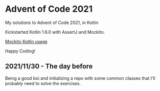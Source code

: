 # Advent of Code 2021

My solutions to Advent of Code 2021, in Kotlin

Kickstarted Kotlin 1.6.0 with AssertJ and Mockito.

[Mockito Kotlin usage](https://kotlintesting.com/using-mockito-in-kotlin-projects/)

Happy Coding!

## 2021/11/30 - The day before
Being a good boi and initializing a repo with some common classes that I'll probably need to solve the exercises.